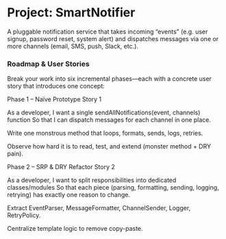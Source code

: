 # Project: SmartNotifier

A pluggable notification service that takes incoming “events” (e.g. user signup, password reset, system alert) and dispatches messages via one or more channels (email, SMS, push, Slack, etc.).


### Roadmap & User Stories
Break your work into six incremental phases—each with a concrete user story that introduces one concept:

Phase 1 – Naïve Prototype
Story 1

As a developer,
I want a single sendAllNotifications(event, channels) function
So that I can dispatch messages for each channel in one place.

Write one monstrous method that loops, formats, sends, logs, retries.

Observe how hard it is to read, test, and extend (monster method + DRY pain).



Phase 2 – SRP & DRY Refactor
Story 2

As a developer,
I want to split responsibilities into dedicated classes/modules
So that each piece (parsing, formatting, sending, logging, retrying) has exactly one reason to change.

Extract EventParser, MessageFormatter, ChannelSender, Logger, RetryPolicy.

Centralize template logic to remove copy-paste.

